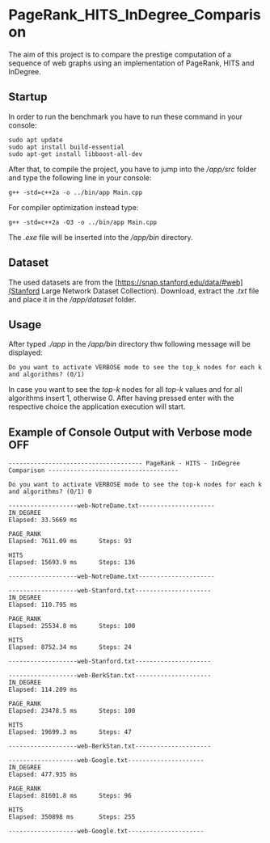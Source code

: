 # PageRank_HITS_InDegree_Comparison
The aim of this project is to compare the prestige computation of a sequence of web graphs using an implementation of PageRank, HITS and InDegree.

## Startup
In order to run the benchmark you have to run these command in your console:
```
sudo apt update
sudo apt install build-essential
sudo apt-get install libboost-all-dev
```

After that, to compile the project, you have to jump into the */app/src* folder and type the following line in your console:

```
g++ -std=c++2a -o ../bin/app Main.cpp
```

For compiler optimization instead type:
```
g++ -std=c++2a -O3 -o ../bin/app Main.cpp
```

The *.exe* file will be inserted into the */app/bin* directory.

## Dataset
The used datasets are from the [https://snap.stanford.edu/data/#web](Stanford Large Network Dataset Collection). Download, extract the *.txt* file and place it in the */app/dataset* folder. 

## Usage
After typed *./app* in the */app/bin* directory thw following message will be displayed:
```
Do you want to activate VERBOSE mode to see the top_k nodes for each k and algorithms? (0/1)
```
In case you want to see the *top-k* nodes for all *top-k* values and for all algorithms insert 1, otherwise 0. After having pressed enter with the respective choice the application execution will start.


## Example of Console Output with Verbose mode OFF
```
------------------------------------- PageRank - HITS - InDegree Comparison ------------------------------------

Do you want to activate VERBOSE mode to see the top-k nodes for each k and algorithms? (0/1) 0

-------------------web-NotreDame.txt---------------------
IN_DEGREE
Elapsed: 33.5669 ms

PAGE_RANK
Elapsed: 7611.09 ms      Steps: 93

HITS
Elapsed: 15693.9 ms      Steps: 136

-------------------web-NotreDame.txt---------------------

-------------------web-Stanford.txt---------------------
IN_DEGREE
Elapsed: 110.795 ms

PAGE_RANK
Elapsed: 25534.8 ms      Steps: 100

HITS
Elapsed: 8752.34 ms      Steps: 24

-------------------web-Stanford.txt---------------------

-------------------web-BerkStan.txt---------------------
IN_DEGREE
Elapsed: 114.209 ms

PAGE_RANK
Elapsed: 23478.5 ms      Steps: 100

HITS
Elapsed: 19699.3 ms      Steps: 47

-------------------web-BerkStan.txt---------------------

-------------------web-Google.txt---------------------
IN_DEGREE
Elapsed: 477.935 ms

PAGE_RANK
Elapsed: 81601.8 ms      Steps: 96

HITS
Elapsed: 350898 ms       Steps: 255

-------------------web-Google.txt---------------------
```
